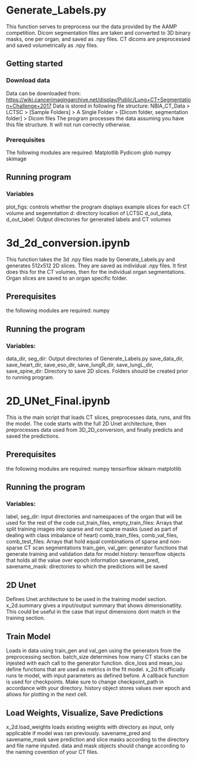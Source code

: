 # Generate_Labels.py

This function serves to preprocess our the data provided by the AAMP competition.
Dicom segmentation files are taken and converted to 3D binary masks, one per organ, and saved as .npy files. 
CT dicoms are preprocessed and saved volumetrically as .npy files.

## Getting started

### Download data
Data can be downloaded from: https://wiki.cancerimagingarchive.net/display/Public/Lung+CT+Segmentation+Challenge+2017
Data is stored in following file structure:
	NBIA_CT_Data > LCTSC > [Sample Folders] > A Single Folder > [Dicom folder, segmentation folder] > Dicom files
The program processes the data assuming you have this file structure. It will not run correctly otherwise. 

### Prerequisites
The following modules are required:
Matplotlib
Pydicom
glob
numpy
skimage


## Running program

### Variables
plot_figs: controls whether the program displays example slices for each CT volume and segemntation
d: directory location of LCTSC 
d_out_data, d_out_label: Output directories for generated labels and CT volumes



# 3d_2d_conversion.ipynb

This function takes the 3d .npy files made by Generate_Labels.py and generates 512x512 2D slices. 
They are saved as individual .npy files. It first does this for the CT volumes, then for the individual
organ segmentations. Organ slices are saved to an organ specific folder.

## Prerequisites
the following modules are required:
numpy

## Running the program

### Variables:
data_dir, seg_dir: Output directories of Generate_Labels.py
save_data_dir, save_heart_dir, save_eso_dir, save_lungR_dir, save_lungL_dir, save_spine_dir: Directory to save
2D slices. Folders should be created prior to running program.



# 2D_UNet_Final.ipynb

This is the main script that loads CT slices, preprocesses data, runs, and fits the model. The code starts with the full
2D Unet architecture, then preprocesses data used from 3D_2D_conversion, and finally predicts and saved the predictions. 


## Prerequisites
the following modules are required:
numpy
tensorflow
sklearn
matplotlib

## Running the program

### Variables:
label, seg_dir: input directories and namespaces of the organ that will be used for the rest of the code
cut_train_files, empty_train_files: Arrays that split training images into sparse and not sparse masks (used as part of dealing with class imbalance of heart)
comb_train_files, comb_val_files, comb_test_files: Arrays that hold equal combinations of sparse and non-sparse CT scan segmentations
train_gen, val_gen: generator functions that generate training and validation data for model
history: tensorflow objects that holds all the value over epoch information
savename_pred, savename_mask: directories to  which the predictions will be saved


## 2D Unet

Defines Unet architecture to be used in the training model section. 
x_2d.summary gives a input/output summary that shows dimensionatlity. 
This could be useful in the case that input dimensions dont match in the training section. 


## Train Model

Loads in data using train_gen and val_gen using the generators from the preprocessing section. 
batch_size determines how many CT stacks can be injested with each call to the generator function. 
dice_loss and mean_iou define functions that are used as metrics in the fit model.
x_2d.fit officially runs te model, with input parameters as defined before. 
A callback function is used for checkpoints. Make sure to change checkpoint_path in accordance with your directory.
history object stores values over epoch and allows for plotting in the next cell.


## Load Weights, Visualize, Save Predictions

x_2d.load_weights loads existing weights with directory as input, only applicable if model was ran previously.
savename_pred and savename_mask save prediction and slice masks according to the directory and file name inputed. 
data and mask objects should change according to the naming covention of your CT files. 

